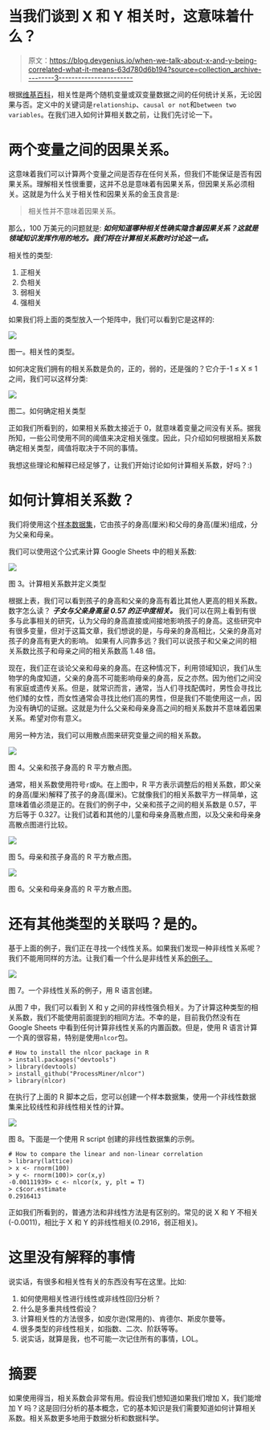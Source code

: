 # 当我们谈到 X 和 Y 相关时，这意味着什么？

> 原文：<https://blog.devgenius.io/when-we-talk-about-x-and-y-being-correlated-what-it-means-63d780d6b194?source=collection_archive---------3----------------------->

根据[维基百科](https://en.wikipedia.org/wiki/Correlation)，相关性是两个随机变量或双变量数据之间的任何统计关系，无论因果与否。定义中的关键词是`relationship`、`causal or not`和`between two variables`。在我们进入如何计算相关数之前，让我们先讨论一下。

# 两个变量之间的因果关系。

这意味着我们可以计算两个变量之间是否存在任何关系，但我们不能保证是否有因果关系。理解相关性很重要，这并不总是意味着有因果关系，但因果关系必须相关。这就是为什么关于相关性和因果关系的金玉良言是:

> 相关性并不意味着因果关系。

那么，100 万美元的问题就是: ***如何知道哪种相关性确实隐含着因果关系？这就是领域知识发挥作用的地方。我们将在计算相关系数时讨论这一点。***

相关性的类型:

1.  正相关
2.  负相关
3.  弱相关
4.  强相关

如果我们将上面的类型放入一个矩阵中，我们可以看到它是这样的:

![](img/f39ae53da7b600a17334338ba9dccfec.png)

图一。相关性的类型。

如何决定我们拥有的相关系数是负的，正的，弱的，还是强的？它介于-1 ≤ X ≤ 1 之间，我们可以这样分类:

![](img/5d60efc7370fc73672a02fcb5672153c.png)

图二。如何确定相关类型

正如我们所看到的，如果相关系数太接近于 0，就意味着变量之间没有关系。据我所知，一些公司使用不同的阈值来决定相关强度。因此，只介绍如何根据相关系数确定相关类型，阈值将取决于不同的事情。

我想这些理论和解释已经足够了，让我们开始讨论如何计算相关系数，好吗？:)

# 如何计算相关系数？

我们将使用这个[样本数据集](https://docs.google.com/spreadsheets/d/1kWENedoGv_30OI0LnIr7ENVyL3n6iVufJAKPpmtwkgs/edit#gid=2062579209&range=A1:C301)，它由孩子的身高(厘米)和父母的身高(厘米)组成，分为父亲和母亲。

我们可以使用这个公式来计算 Google Sheets 中的相关系数:

![](img/36be9551b16669fd1581e6f99803aca9.png)

图 3。计算相关系数并定义类型

根据上表，我们可以看到孩子的身高和父亲的身高有着比其他人更高的相关系数。数字怎么读？ ***子女与父亲身高呈 0.57 的正中度相关。*** 我们可以在网上看到有很多与此事相关的研究，认为父母的身高直接或间接地影响孩子的身高。这些研究中有很多变量，但对于这篇文章，我们想说的是，与母亲的身高相比，父亲的身高对孩子的身高有更大的影响。 如果有人问靠多远？我们可以说孩子和父亲之间的相关系数比孩子和母亲之间的相关系数高 1.48 倍。

现在，我们正在谈论父亲和母亲的身高。在这种情况下，利用领域知识，我们从生物学的角度知道，父亲的身高不可能影响母亲的身高，反之亦然。因为他们之间没有家庭或遗传关系。但是，就常识而言，通常，当人们寻找配偶时，男性会寻找比他们矮的女性，而女性通常会寻找比他们高的男性，但是我们不能使用这一点，因为没有确切的证据。这就是为什么父亲和母亲身高之间的相关系数并不意味着因果关系。希望对你有意义。

用另一种方法，我们可以用散点图来研究变量之间的相关系数。

![](img/00919c85396fc9b72da8608bad9d1090.png)

图 4。父亲和孩子身高的 R 平方散点图。

通常，相关系数使用符号`r`或`R`。在上图中，R 平方表示调整后的相关系数，即父亲的身高(厘米)解释了孩子的身高(厘米)。它就像我们的相关系数平方一样简单，这意味着值必须是正的。在我们的例子中，父亲和孩子之间的相关系数是 0.57，平方后等于 0.327。让我们试着和其他的儿童和母亲身高散点图，以及父亲和母亲身高散点图进行比较。

![](img/38e65e7fa6fec5485a89983e0b04a98e.png)

图 5。母亲和孩子身高的 R 平方散点图。

![](img/4fed50aa607a98c032e4b7b16324e14d.png)

图 6。父亲和母亲身高的 R 平方散点图。

# 还有其他类型的关联吗？是的。

基于上面的例子，我们正在寻找一个线性关系。如果我们发现一种非线性关系呢？我们不能用同样的方法。让我们看一个什么是非线性关系[的例子。](https://stats.stackexchange.com/a/30981')

![](img/a79741c2847f558801b2961f5c6b09b3.png)

图 7。一个非线性关系的例子，用 R 语言创建。

从图 7 中，我们可以看到 X 和 y 之间的非线性强负相关。为了计算这种类型的相关系数，我们不能使用前面提到的相同方法。不幸的是，目前我仍然没有在 Google Sheets 中看到任何计算非线性关系的内置函数。但是，使用 R 语言计算一个真的很容易，特别是使用`nlcor`包。

```
# How to install the nlcor package in R
> install.packages("devtools") 
> library(devtools)
> install_github("ProcessMiner/nlcor")
> library(nlcor)
```

在执行了上面的 R 脚本之后，您可以创建一个样本数据集，使用一个非线性数据集来比较线性和非线性相关性的计算。

![](img/a77833962b1a7c61a1c6b0bc37c09dfc.png)

图 8。下面是一个使用 R script 创建的非线性数据集的示例。

```
# How to compare the linear and non-linear correlation
> library(lattice)
> x <- rnorm(100) 
> y <- rnorm(100)> cor(x,y)
-0.00111939> c <- nlcor(x, y, plt = T)
> c$cor.estimate
0.2916413
```

正如我们所看到的，普通方法和非线性方法是有区别的。常见的说 X 和 Y 不相关(-0.0011)，相比于 X 和 Y 的非线性相关(0.2916，弱正相关)。

# 这里没有解释的事情

说实话，有很多和相关性有关的东西没有写在这里。比如:

1.  如何使用相关性进行线性或非线性回归分析？
2.  什么是多重共线性假设？
3.  计算相关性的方法很多，如皮尔逊(常用的)、肯德尔、斯皮尔曼等。
4.  很多类型的非线性相关，如指数、二次、阶跃等等。
5.  说实话，就算是我，也不可能一次记住所有的事情，LOL。

# 摘要

如果使用得当，相关系数会非常有用。假设我们想知道如果我们增加 X，我们能增加 Y 吗？这是回归分析的基本概念，它的基本知识是我们需要知道如何计算相关系数。相关系数更多地用于数据分析和数据科学。